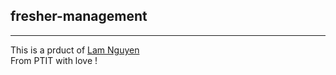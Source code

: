 ## fresher-management
***
This is a prduct of [Lam Nguyen](https://www.facebook.com/lamnguyenptit/)  
From PTIT with love !

